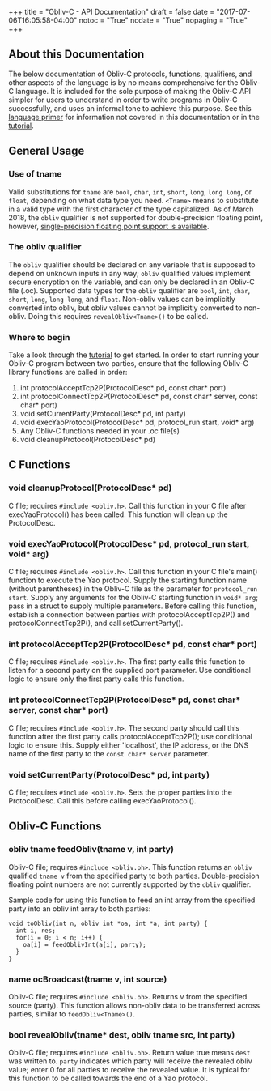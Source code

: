 +++
title = "Obliv-C - API Documentation"
draft = false
date = "2017-07-06T16:05:58-04:00"
notoc = "True"
nodate = "True"
nopaging = "True"
+++

## About this Documentation

The below documentation of Obliv-C protocols, functions, qualifiers, and other
aspects of the language is by no means comprehensive for the Obliv-C language. 
It is included for the sole purpose of making the Obliv-C API simpler for users 
to understand in order to write programs in Obliv-C successfully, and uses 
an informal tone to achieve this purpose. See
this [language primer](http://goo.gl/TXzxD0) for information not covered in this documentation or in
the [tutorial](../tutorial).

## General Usage

### Use of tname

Valid substitutions for `tname` are `bool`, `char`, `int`, `short`, `long`, `long long`, or `float`,
depending on what data type you need. `<Tname>` means to substitute in a valid
type with the first character of the type capitalized. As of March 2018, the `obliv` qualifier is
not supported for double-precision floating point, however, [single-precision floating point support is available](https://github.com/samee/obliv-c/pull/30).

### The obliv qualifier

The `obliv` qualifier should be declared on any variable that is supposed to
depend on unknown inputs in any way; `obliv` qualified values implement secure
encryption on the variable, and can only be declared in an Obliv-C file (.oc).
Supported data types for the `obliv` qualifier are `bool`, `int`, `char`, `short`, `long`, `long long`, and `float`. Non-obliv values can be implicitly converted into obliv, but
obliv values cannot be implicitly converted to non-obliv. Doing this requires
`revealObliv<Tname>()` to be called.

### Where to begin

Take a look through the [tutorial](../tutorial) to get started. In order to start running your
Obliv-C program between two parties, ensure that the following Obliv-C library
functions are called in order:
 
1. int protocolAcceptTcp2P(ProtocolDesc\* pd, const char\* port)
2. int protocolConnectTcp2P(ProtocolDesc\* pd, const char\* server, const char\* port)
3. void setCurrentParty(ProtocolDesc\* pd, int party)
4. void execYaoProtocol(ProtocolDesc\* pd, protocol_run start, void\* arg)
5. Any Obliv-C functions needed in your .oc file(s)
6. void cleanupProtocol(ProtocolDesc\* pd)

## C Functions

### void cleanupProtocol(ProtocolDesc\* pd)

C file; requires `#include <obliv.h>`. Call this function in your C file after
execYaoProtocol() has been called. This function will clean up the ProtocolDesc.

### void execYaoProtocol(ProtocolDesc\* pd, protocol_run start, void\* arg)

C file; requires `#include <obliv.h>`. Call this function in your C file's main()
function to execute the Yao protocol. Supply the starting function name (without
parentheses) in the Obliv-C file as the parameter for `protocol_run start`. Supply
any arguments for the Obliv-C starting function in `void* arg`; pass in a struct
to supply multiple parameters. Before calling this function, establish a
connection between parties with protocolAcceptTcp2P() and
protocolConnectTcp2P(), and call setCurrentParty().

### int protocolAcceptTcp2P(ProtocolDesc\* pd, const char\* port)

C file; requires `#include <obliv.h>`. The first party calls this function to
listen for a second party on the supplied port parameter. Use conditional logic
to ensure only the first party calls this function.

### int protocolConnectTcp2P(ProtocolDesc\* pd, const char\* server, const char\* port)

C file; requires `#include <obliv.h>`. The second party should call this function
after the first party calls protocolAcceptTcp2P(); use conditional logic to
ensure this. Supply either 'localhost', the IP address, or the DNS name of the
first party to the `const char* server` parameter.

### void setCurrentParty(ProtocolDesc\* pd, int party)

C file; requires `#include <obliv.h>`. Sets the proper parties into the
ProtocolDesc. Call this before calling execYaoProtocol().

## Obliv-C Functions

### obliv tname feedObliv<Tname>(tname v, int party)

Obliv-C file; requires `#include <obliv.oh>`. This function returns an `obliv`
qualified `tname v` from the specified party to both parties. Double-precision 
floating point numbers are not currently supported by the `obliv` qualifier. 

Sample code for using this function to feed an int array from the specified
party into an obliv int array to both parties:

```
void toObliv(int n, obliv int *oa, int *a, int party) {
  int i, res;
  for(i = 0; i < n; i++) {
    oa[i] = feedOblivInt(a[i], party);
  }
}
```

### name ocBroadcast<Tname>(tname v, int source)

Obliv-C file; requires `#include <obliv.oh>`. Returns v from the specified source
(party). This function allows non-obliv data to be transferred across parties,
similar to `feedObliv<Tname>()`.

### bool revealObliv<Tname>(tname\* dest, obliv tname src, int party)

Obliv-C file; requires `#include <obliv.oh>`. Return value true means `dest` was
written to. `party` indicates which party will receive the revealed obliv value;
enter 0 for all parties to receive the revealed value. It is typical for this
function to be called towards the end of a Yao protocol.
